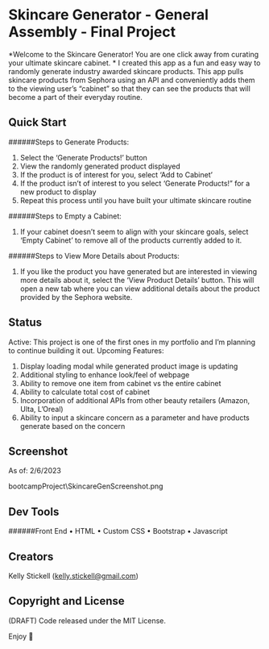 # Skincare Generator - General Assembly - Final Project

*Welcome to the Skincare Generator! You are one click away from curating your ultimate skincare cabinet. 
*
I created this app as a fun and easy way to randomly generate industry awarded skincare products. This app pulls skincare products from Sephora using an API and conveniently adds them to the viewing user’s “cabinet” so that they can see the products that will become a part of their everyday routine.
## Quick Start

######Steps to Generate Products: 
1. Select the ‘Generate Products!’ button 
2. View the randomly generated product displayed
3. If the product is of interest for you, select ‘Add to Cabinet’
4. If the product isn’t of interest to you select ‘Generate Products!” for a new product to display
5. Repeat this process until you have built your ultimate skincare routine

######Steps to Empty a Cabinet:
1. If your cabinet doesn’t seem to align with your skincare goals, select ‘Empty Cabinet’ to remove all of the products currently added to it.

######Steps to View More Details about Products:
1. If you like the product you have generated but are interested in viewing more details about it, select the ‘View Product Details’ button. This will open a new tab where you can view additional details about the product provided by the Sephora website.

## Status

Active: This project is one of the first ones in my portfolio and I’m planning to continue building it out.
Upcoming Features:
1.	Display loading modal while generated product image is updating
2.	Additional styling to enhance look/feel of webpage
3.	Ability to remove one item from cabinet vs the entire cabinet
4.	Ability to calculate total cost of cabinet 
5.	Incorporation of additional APIs from other beauty retailers (Amazon, Ulta, L’Oreal)
6.	Ability to input a skincare concern as a parameter and have products generate based on the concern

## Screenshot
As of: 2/6/2023

bootcampProject\SkincareGenScreenshot.png

## Dev Tools
######Front End
•	HTML
•	Custom CSS
•	Bootstrap
•	Javascript 
## Creators
Kelly Stickell (kelly.stickell@gmail.com)

## Copyright and License
(DRAFT) Code released under the MIT License.

Enjoy 🤘
